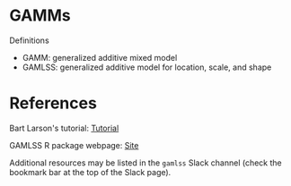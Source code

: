 # GAMMs

Definitions
- GAMM: generalized additive mixed model 
- GAMLSS: generalized additive model for location, scale, and shape

# References

Bart Larson's tutorial: [Tutorial](https://bart-larsen.github.io/GAMM-Tutorial/)

GAMLSS R package webpage: [Site](https://www.gamlss.com/)

Additional resources may be listed in the `gamlss` Slack channel (check the bookmark bar at the top of the Slack page).
